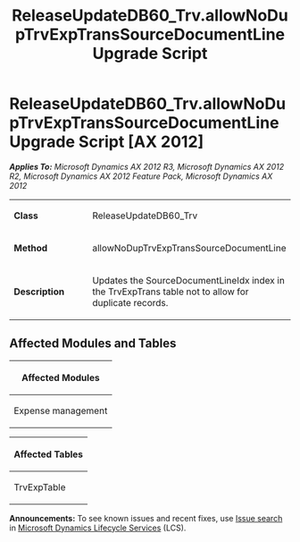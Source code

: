 ﻿---
title: ReleaseUpdateDB60_Trv.allowNoDupTrvExpTransSourceDocumentLine Upgrade Script
TOCTitle: ReleaseUpdateDB60_Trv.allowNoDupTrvExpTransSourceDocumentLine Upgrade Script
ms:assetid: fa1500db-f4b5-e7b9-3b5a-32a05c5ddd87
ms:mtpsurl: https://msdn.microsoft.com/en-us/library/JJ720053(v=AX.60)
ms:contentKeyID: 49712359
ms.date: 05/18/2015
mtps_version: v=AX.60
---

# ReleaseUpdateDB60\_Trv.allowNoDupTrvExpTransSourceDocumentLine Upgrade Script [AX 2012]


_**Applies To:** Microsoft Dynamics AX 2012 R3, Microsoft Dynamics AX 2012 R2, Microsoft Dynamics AX 2012 Feature Pack, Microsoft Dynamics AX 2012_

<table>
<colgroup>
<col style="width: 50%" />
<col style="width: 50%" />
</colgroup>
<tbody>
<tr class="odd">
<td><p><strong>Class</strong></p></td>
<td><p>ReleaseUpdateDB60_Trv</p></td>
</tr>
<tr class="even">
<td><p><strong>Method</strong></p></td>
<td><p>allowNoDupTrvExpTransSourceDocumentLine</p></td>
</tr>
<tr class="odd">
<td><p><strong>Description</strong></p></td>
<td><p>Updates the SourceDocumentLineIdx index in the TrvExpTrans table not to allow for duplicate records.</p></td>
</tr>
</tbody>
</table>


## Affected Modules and Tables

<table>
<colgroup>
<col style="width: 100%" />
</colgroup>
<thead>
<tr class="header">
<th><p>Affected Modules</p></th>
</tr>
</thead>
<tbody>
<tr class="odd">
<td><p>Expense management</p></td>
</tr>
</tbody>
</table>


<table>
<colgroup>
<col style="width: 100%" />
</colgroup>
<thead>
<tr class="header">
<th><p>Affected Tables</p></th>
</tr>
</thead>
<tbody>
<tr class="odd">
<td><p>TrvExpTable</p></td>
</tr>
</tbody>
</table>

  
**Announcements:** To see known issues and recent fixes, use [Issue search](http://go.microsoft.com/fwlink/?linkid=389258) in [Microsoft Dynamics Lifecycle Services](http://go.microsoft.com/fwlink/?linkid=306505) (LCS).

